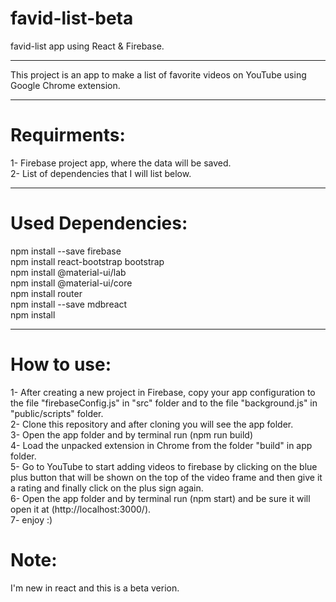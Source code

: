# favid-list-beta
favid-list app using React & Firebase.<hr/>

This project is an app to make a list of favorite videos on YouTube using Google Chrome extension.<hr/>

# Requirments:
1- Firebase project app, where the data will be saved.<br/>
2- List of dependencies that I will list below.<hr/>

# Used Dependencies:
npm install --save firebase<br/>
npm install react-bootstrap bootstrap<br/>
npm install @material-ui/lab<br/>
npm install @material-ui/core<br/>
npm install router<br/>
npm install --save mdbreact<br/>
npm install<hr/>

# How to use:
1- After creating a new project in Firebase, copy your app configuration to the file "firebaseConfig.js" in "src" folder and to the file "background.js" in "public/scripts" folder.<br/>
2- Clone this repository and after cloning you will see the app folder.<br/>
3- Open the app folder and by terminal run (npm run build)<br/>
4- Load the unpacked extension in Chrome from the folder "build" in app folder.<br/>
5- Go to YouTube to start adding videos to firebase by clicking on the blue plus button that will be shown on the top of the video frame and then give it a rating and finally click on the plus sign again.<br/>
6- Open the app folder and by terminal run (npm start) and be sure it will open it at (http://localhost:3000/).<br/>
7- enjoy :)<br/>

# Note:
I'm new in react and this is a beta verion.

